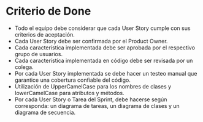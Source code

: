 # Criterio de Done
+ Todo el equipo debe considerar que cada User Story cumple con sus criterios de aceptación.
+ Cada User Story debe ser confirmada por el Product Owner.
+ Cada característica implementada debe ser aprobada por el respectivo grupo de usuarios.
+ Cada característica implementada en código debe ser revisada por un colega.
+ Por cada User Story implementada se debe hacer un testeo manual que garantice una cobertura confiable del código.
+ Utilización de UpperCamelCase para los nombres de clases y lowerCamelCase para atributos y métodos.
+ Por cada User Story o Tarea del Sprint, debe hacerse según corresponda: un diagrama de tareas, un diagrama de clases y un diagrama de secuencia.